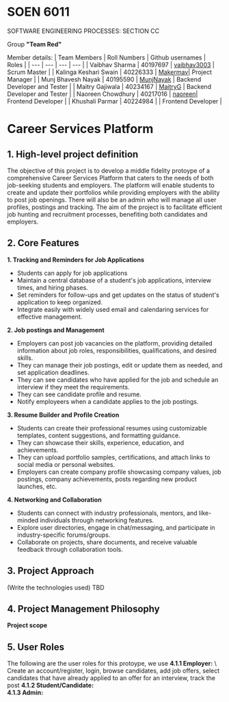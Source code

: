 # SOEN 6011

SOFTWARE ENGINEERING PROCESSES: SECTION CC

Group **"Team Red"**

Member details:
| Team Members | Roll Numbers | Github usernames | Roles |
| --- | --- | --- | --- |
| Vaibhav Sharma | 40197697 | [vaibhav3003](https://github.com/vaibhav3003) | Scrum Master |
| Kalinga Keshari Swain | 40226333 | [Makermav](https://github.com/Markermav)| Project Manager |
| Munj Bhavesh Nayak | 40195590 | [MunjNayak](https://github.com/MunjNayak) | Backend Developer and Tester | 
| Maitry Gajiwala | 40234167 | [MaitryG](https://github.com/MaitryG) | Backend Developer and Tester |
| Naoreen Chowdhury | 40217016 | [naoreen](https://github.com/naoreen)| Frontend Developer | 
| Khushali Parmar | 40224984 | | Frontend Developer | 

# Career Services Platform

## 1. High-level project definition
The objective of this project is to develop a middle fidelity protoype of a comprehensive Career Services Platform that caters to the needs of both job-seeking students and employers. The platform will enable students to create and update their portfolios while providing employers with the ability to post job openings. There will also be an admin who will manage all user profiles, postings and tracking. The aim of the project is to facilitate efficient job hunting and recruitment processes, benefiting both candidates and employers. 


## 2. Core Features
**1. Tracking and Reminders for Job Applications**
- Students can apply for job applications
- Maintain a central database of a student's job applications, interview times, and hiring phases. 
- Set reminders for follow-ups and get updates on the status of student's application to keep organized. 
- Integrate easily with widely used email and calendaring services for effective management.

**2. Job postings and Management**
- Employers can post job vacancies on the platform, providing detailed information about job roles, responsibilities, qualifications, and desired skills.
- They can manage their job postings, edit or update them as needed, and set application deadlines.
- They can see candidates who have applied for the job and schedule an interview if they meet the requirements.
- They can see candidate profile and resume.
- Notify employeers when a candidate applies to the job postings.
  
**3. Resume Builder and Profile Creation** 
- Students can create their professional resumes using customizable templates, content suggestions, and formatting guidance.
- They can showcase their skills, experience, education, and achievements.
- They can upload portfolio samples, certifications, and attach links to social media or personal websites.
- Employers can create company profile showcasing company values, job postings, company achievements, posts regarding new product launches, etc.

 **4. Networking and Collaboration**
 - Students can connect with industry professionals, mentors, and like-minded individuals through networking features.
 - Explore user directories, engage in chat/messaging, and participate in industry-specific forums/groups.
 - Collaborate on projects, share documents, and receive valuable feedback through collaboration tools.
   
## 3. Project Approach
(Write the technologies used) TBD

## 4. Project Management Philosophy
**Project scope**

## 5. User Roles
The following are the user roles for this protoype, we use 
**4.1.1 Employer:** \  Create an account/register, login, browse candidates, add job offers, select
candidates that have already applied to an offer for an interview, track the post
**4.1.2 Student/Candidate:** \
**4.1.3 Admin:**

